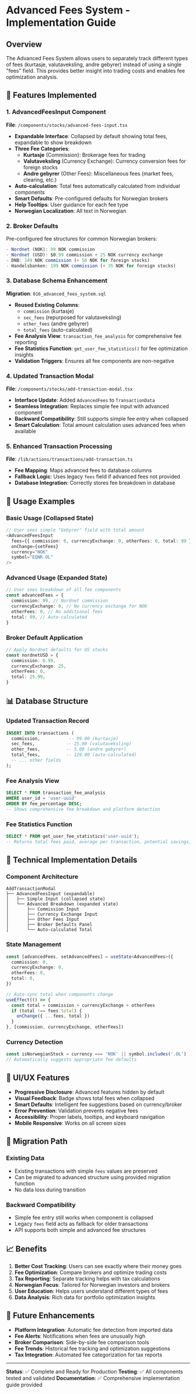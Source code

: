 # Advanced Fees System - Implementation Guide

## Overview

The Advanced Fees System allows users to separately track different types of fees (kurtasje, valutaveksling, andre gebyrer) instead of using a single "fees" field. This provides better insight into trading costs and enables fee optimization analysis.

## 🎯 Features Implemented

### 1. AdvancedFeesInput Component

**File**: `/components/stocks/advanced-fees-input.tsx`

- **Expandable Interface**: Collapsed by default showing total fees, expandable to show breakdown
- **Three Fee Categories**:
  - **Kurtasje** (Commission): Brokerage fees for trading
  - **Valutaveksling** (Currency Exchange): Currency conversion fees for foreign stocks
  - **Andre gebyrer** (Other Fees): Miscellaneous fees (market fees, clearing, etc.)
- **Auto-calculation**: Total fees automatically calculated from individual components
- **Smart Defaults**: Pre-configured defaults for Norwegian brokers
- **Help Tooltips**: User guidance for each fee type
- **Norwegian Localization**: All text in Norwegian

### 2. Broker Defaults

Pre-configured fee structures for common Norwegian brokers:

```typescript
- Nordnet (NOK): 99 NOK commission
- Nordnet (USD): $0.99 commission + 25 NOK currency exchange
- DNB: 149 NOK commission (+ 50 NOK for foreign stocks)
- Handelsbanken: 199 NOK commission (+ 35 NOK for foreign stocks)
```

### 3. Database Schema Enhancement

**Migration**: `016_advanced_fees_system.sql`

- **Reused Existing Columns**:
  - `commission` (kurtasje)
  - `sec_fees` (repurposed for valutaveksling)
  - `other_fees` (andre gebyrer)
  - `total_fees` (auto-calculated)
- **Fee Analysis View**: `transaction_fee_analysis` for comprehensive fee reporting
- **Fee Statistics Function**: `get_user_fee_statistics()` for fee optimization insights
- **Validation Triggers**: Ensures all fee components are non-negative

### 4. Updated Transaction Modal

**File**: `/components/stocks/add-transaction-modal.tsx`

- **Interface Update**: Added `AdvancedFees` to `TransactionData`
- **Seamless Integration**: Replaces simple fee input with advanced component
- **Backward Compatibility**: Still supports simple fee entry when collapsed
- **Smart Calculation**: Total amount calculation uses advanced fees when available

### 5. Enhanced Transaction Processing

**File**: `/lib/actions/transactions/add-transaction.ts`

- **Fee Mapping**: Maps advanced fees to database columns
- **Fallback Logic**: Uses legacy `fees` field if advanced fees not provided
- **Database Integration**: Correctly stores fee breakdown in database

## 🚀 Usage Examples

### Basic Usage (Collapsed State)

```typescript
// User sees simple "Gebyrer" field with total amount
<AdvancedFeesInput
  fees={{ commission: 0, currencyExchange: 0, otherFees: 0, total: 99 }}
  onChange={setFees}
  currency="NOK"
  symbol="EQNR.OL"
/>
```

### Advanced Usage (Expanded State)

```typescript
// User sees breakdown of all fee components
const advancedFees = {
  commission: 99, // Nordnet commission
  currencyExchange: 0, // No currency exchange for NOK
  otherFees: 0, // No additional fees
  total: 99, // Auto-calculated
}
```

### Broker Default Application

```typescript
// Apply Nordnet defaults for US stocks
const nordnetUSD = {
  commission: 0.99,
  currencyExchange: 25,
  otherFees: 0,
  total: 25.99,
}
```

## 📊 Database Structure

### Updated Transaction Record

```sql
INSERT INTO transactions (
  commission,           -- 99.00 (kurtasje)
  sec_fees,            -- 25.00 (valutaveksling)
  other_fees,          -- 5.00 (andre gebyrer)
  total_fees,          -- 129.00 (auto-calculated)
  -- ... other fields
);
```

### Fee Analysis View

```sql
SELECT * FROM transaction_fee_analysis
WHERE user_id = 'user-uuid'
ORDER BY fee_percentage DESC;
-- Shows comprehensive fee breakdown and platform detection
```

### Fee Statistics Function

```sql
SELECT * FROM get_user_fee_statistics('user-uuid');
-- Returns total fees paid, average per transaction, potential savings, etc.
```

## 🔧 Technical Implementation Details

### Component Architecture

```
AddTransactionModal
├── AdvancedFeesInput (expandable)
│   ├── Simple Input (collapsed state)
│   └── Advanced Breakdown (expanded state)
│       ├── Commission Input
│       ├── Currency Exchange Input
│       ├── Other Fees Input
│       ├── Broker Defaults Panel
│       └── Auto-calculated Total
```

### State Management

```typescript
const [advancedFees, setAdvancedFees] = useState<AdvancedFees>({
  commission: 0,
  currencyExchange: 0,
  otherFees: 0,
  total: 0,
})

// Auto-sync total when components change
useEffect(() => {
  const total = commission + currencyExchange + otherFees
  if (total !== fees.total) {
    onChange({ ...fees, total })
  }
}, [commission, currencyExchange, otherFees])
```

### Currency Detection

```typescript
const isNorwegianStock = currency === 'NOK' || symbol.includes('.OL')
// Automatically suggests appropriate fee defaults
```

## 🎨 UI/UX Features

- **Progressive Disclosure**: Advanced features hidden by default
- **Visual Feedback**: Badge shows total fees when collapsed
- **Smart Defaults**: Intelligent fee suggestions based on currency/broker
- **Error Prevention**: Validation prevents negative fees
- **Accessibility**: Proper labels, tooltips, and keyboard navigation
- **Mobile Responsive**: Works on all screen sizes

## 🔄 Migration Path

### Existing Data

- Existing transactions with simple `fees` values are preserved
- Can be migrated to advanced structure using provided migration function
- No data loss during transition

### Backward Compatibility

- Simple fee entry still works when component is collapsed
- Legacy `fees` field acts as fallback for older transactions
- API supports both simple and advanced fee structures

## 📈 Benefits

1. **Better Cost Tracking**: Users can see exactly where their money goes
2. **Fee Optimization**: Compare brokers and optimize trading costs
3. **Tax Reporting**: Separate tracking helps with tax calculations
4. **Norwegian Focus**: Tailored for Norwegian investors and brokers
5. **User Education**: Helps users understand different types of fees
6. **Data Analysis**: Rich data for portfolio optimization insights

## 🔧 Future Enhancements

- **Platform Integration**: Automatic fee detection from imported data
- **Fee Alerts**: Notifications when fees are unusually high
- **Broker Comparison**: Side-by-side fee comparison tools
- **Fee Trends**: Historical fee tracking and optimization suggestions
- **Tax Integration**: Automated fee categorization for tax reports

---

**Status**: ✅ Complete and Ready for Production
**Testing**: ✅ All components tested and validated
**Documentation**: ✅ Comprehensive implementation guide provided
